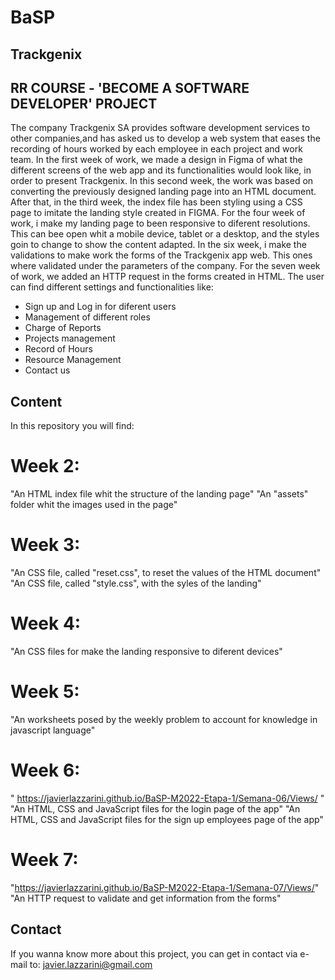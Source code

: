 # BaSP
## Trackgenix
## RR COURSE - 'BECOME A SOFTWARE DEVELOPER' PROJECT
The company Trackgenix SA provides software development services to other companies,and has asked us to develop a web system that eases the recording of hours worked by each employee in each project and work team.
In the first week of work, we made a design in Figma of what the different screens of the web app and its functionalities would look like, in order to present Trackgenix.
In this second week, the work was based on converting the previously designed landing page into an HTML document.
After that, in the third week, the index file has been styling using a CSS page to imitate the landing style created in FIGMA.
For the four week of work, i make my landing page to been responsive to diferent resolutions. This can bee open whit a mobile device, tablet or a desktop, and the styles goin to change to show the content adapted.
In the six week, i make the validations to make work the forms of the Trackgenix app web. This ones where validated under the parameters of the company.
For the seven week of work, we added an HTTP request in the forms created in HTML.
The user can find different settings and functionalities like:
- Sign up and Log in for diferent users
- Management of different roles
- Charge of Reports
- Projects management
- Record of Hours
- Resource Management
- Contact us

## Content

In this repository you will find:
# Week 2:
"An HTML index file whit the structure of the landing page"
"An "assets" folder whit the images used in the page"
# Week 3:
"An CSS file, called "reset.css", to reset the values of the HTML document"
"An CSS file, called "style.css", with the syles of the landing"
# Week 4: 
"An CSS files for make the landing responsive to diferent devices"
# Week 5:
"An worksheets posed by the weekly problem to account for knowledge in javascript language"
# Week 6:
" https://javierlazzarini.github.io/BaSP-M2022-Etapa-1/Semana-06/Views/ "
"An HTML, CSS and JavaScript files for the login page of the app"
"An HTML, CSS and JavaScript files for the sign up employees page of the app"
# Week 7:
"https://javierlazzarini.github.io/BaSP-M2022-Etapa-1/Semana-07/Views/"
"An HTTP request to validate and get information from the forms"
## Contact
If you wanna know more about this project, you can get in contact via e-mail to: javier.lazzarini@gmail.com